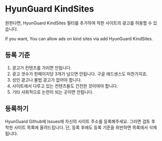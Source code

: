 # HyunGuard KindSites
원한다면, HyunGuard KindSites 필터를 추가하여 착한 사이트의 광고를 허용할 수 있습니다.

If you want, You can allow ads on kind sites via add HyunGuard KindSites.

## 등록 기준
1. 광고가 컨텐츠를 가리면 안됩니다.
2. 광고 갯수가 한페이지당 3개가 넘으면 안됩니다. 구글 애드센스도 마찬가지죠.
3. 성인 광고나 불법 광고가 없어야 합니다.
4. 사이트에서 다루고 있는 컨텐츠들도 건전한 것이여야 합니다.
5. 기타 사회적으로 논란이 되는 곳이면 안됩니다.

## 등록하기
HyunGuard Github에 Issues에 자신의 사이트 주소를 등록해주세요. 그러면 검토 후 착한 사이트 목록에 올려드립니다. 단, 등록 후에도 등록 기준을 위반하면 목록에서 삭제됩니다.
